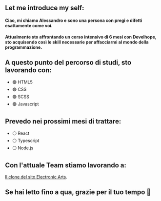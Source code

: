 ## Let me introduce my self:

#### Ciao, mi chiamo Alessandro e sono una persona con pregi e difetti esattamente come voi.
#### Attualmente sto affrontando un corso intensivo di 6 mesi con Develhope, sto acquisendo così le skill necessarie per affacciarmi al mondo della programmazione.

## A questo punto del percorso di studi, sto lavorando con:

- 	🟢 HTML5
- 	🟢 CSS
- 	🟢 SCSS
- 	🟢 Javascript

## Prevedo nei prossimi mesi di trattare:
-   ⚪ React
-   ⚪ Typescript
-   ⚪ Node.js

## Con l'attuale Team stiamo lavorando a:
 [Il clone del sito Electronic Arts](https://github.com/ErasmoSalsano/ea-clone.git).

## Se hai letto fino a qua, grazie per il tuo tempo 👋
